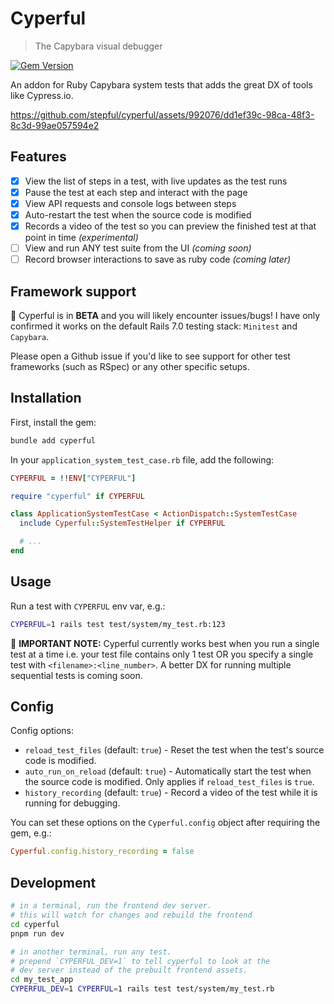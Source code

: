 # Cyperful

> The Capybara visual debugger

[![Gem Version](https://badge.fury.io/rb/cyperful.svg)](https://badge.fury.io/rb/cyperful)

An addon for Ruby Capybara system tests that adds the great DX of tools like Cypress.io.

https://github.com/stepful/cyperful/assets/992076/dd1ef39c-98ca-48f3-8c3d-99ae057594e2

## Features

- [x] View the list of steps in a test, with live updates as the test runs
- [x] Pause the test at each step and interact with the page
- [x] View API requests and console logs between steps
- [x] Auto-restart the test when the source code is modified
- [x] Records a video of the test so you can preview the finished test at that point in time _(experimental)_
- [ ] View and run ANY test suite from the UI _(coming soon)_
- [ ] Record browser interactions to save as ruby code _(coming later)_

## Framework support

🚨 Cyperful is in **BETA** and you will likely encounter issues/bugs! I have only confirmed it works on the default Rails 7.0 testing stack: `Minitest` and `Capybara`.

Please open a Github issue if you'd like to see support for other test frameworks (such as RSpec) or any other specific setups.

## Installation

First, install the gem:

```bash
bundle add cyperful
```

In your `application_system_test_case.rb` file, add the following:

```ruby
CYPERFUL = !!ENV["CYPERFUL"]

require "cyperful" if CYPERFUL

class ApplicationSystemTestCase < ActionDispatch::SystemTestCase
  include Cyperful::SystemTestHelper if CYPERFUL

  # ...
end
```

## Usage

Run a test with `CYPERFUL` env var, e.g.:

```bash
CYPERFUL=1 rails test test/system/my_test.rb:123
```

🚨 **IMPORTANT NOTE:**
Cyperful currently works best when you run a single test at a time i.e. your test file contains only 1 test OR you specify a single test with `<filename>:<line_number>`. A better DX for running multiple sequential tests is coming soon.

## Config

Config options:

- `reload_test_files` (default: `true`) - Reset the test when the test's source code is modified.
- `auto_run_on_reload` (default: `true`) - Automatically start the test when the source code is modified. Only applies if `reload_test_files` is `true`.
- `history_recording` (default: `true`) - Record a video of the test while it is running for debugging.

You can set these options on the `Cyperful.config` object after requiring the gem, e.g.:

```ruby
Cyperful.config.history_recording = false
```

## Development

```bash
# in a terminal, run the frontend dev server.
# this will watch for changes and rebuild the frontend
cd cyperful
pnpm run dev

# in another terminal, run any test.
# prepend `CYPERFUL_DEV=1` to tell cyperful to look at the
# dev server instead of the prebuilt frontend assets.
cd my_test_app
CYPERFUL_DEV=1 CYPERFUL=1 rails test test/system/my_test.rb
```
